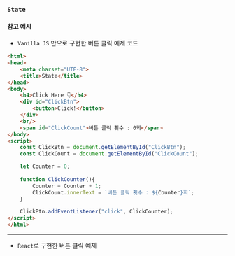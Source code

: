 
### `State`

#### 참고 예시

- `Vanilla JS` 만으로 구현한 버튼 클릭 예제 코드

``` html
<html>
<head>
    <meta charset="UTF-8">
    <title>State</title>
</head>
<body>
	<h4>Click Here 👇</h4>
	<div id="ClickBtn">
		<button>Click!</button>
	</div>
	<br/>
	<span id="ClickCount">버튼 클릭 횟수 : 0회</span>
</body>
<script>
    const ClickBtn = document.getElementById("ClickBtn");
    const ClickCount = document.getElementById("ClickCount");

	let Counter = 0;
	
    function ClickCounter(){
        Counter = Counter + 1;
        ClickCount.innerText = `버튼 클릭 횟수 : ${Counter}회`;
    }

    ClickBtn.addEventListener("click", ClickCounter);
</script>
</html>
```

---

- `React`로 구현한 버튼 클릭 예제
``` html

```